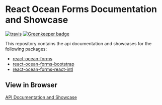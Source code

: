 # React Ocean Forms Documentation and Showcase
[![travis](https://travis-ci.com/environment-agency-austria/forms-showcase.svg?branch=master)](https://travis-ci.com/environment-agency-austria/forms-showcase) [![Greenkeeper badge](https://badges.greenkeeper.io/environment-agency-austria/forms-showcase.svg)](https://greenkeeper.io/)

This repository contains the api documentation and showcases for the following packages:

* [react-ocean-forms](https://github.com/environment-agency-austria/react-ocean-forms)
* [react-ocean-forms-bootstrap](https://github.com/environment-agency-austria/react-ocean-forms-bootstrap)
* [react-ocean-forms-react-intl](https://github.com/environment-agency-austria/react-ocean-forms-react-intl)

## View in Browser
[API Documentation and Showcase](https://environment-agency-austria.github.io/forms-showcase/#/)
